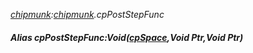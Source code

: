 _[chipmunk](../../modules/chipmunk/chipmunk-module.md):[chipmunk](../../modules/chipmunk/chipmunk-module.md).cpPostStepFunc_
##### Alias cpPostStepFunc:Void([cpSpace](../../modules/chipmunk/chipmunk-cpspace.md),Void Ptr,Void Ptr)
